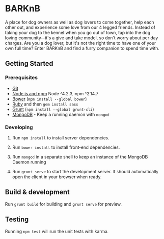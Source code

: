 # BARKnB

A place for dog owners as well as dog lovers to come together, help each other out, and experience some love from our 4 legged friends. Instead of taking your dog to the kennel when you go out of town, tap into the dog loving community--it's a give and take model, so don't worry about per day charges. Are you a dog lover, but it's not the right time to have one of your own full time? Enter BARKnB and find a furry companion to spend time with.

## Getting Started

### Prerequisites

- [Git](https://git-scm.com/)
- [Node.js and npm](nodejs.org) Node ^4.2.3, npm ^2.14.7
- [Bower](bower.io) (`npm install --global bower`)
- [Ruby](https://www.ruby-lang.org) and then `gem install sass`
- [Grunt](http://gruntjs.com/) (`npm install --global grunt-cli`)
- [MongoDB](https://www.mongodb.org/) - Keep a running daemon with `mongod`

### Developing

1. Run `npm install` to install server dependencies.

2. Run `bower install` to install front-end dependencies.

3. Run `mongod` in a separate shell to keep an instance of the MongoDB Daemon running

4. Run `grunt serve` to start the development server. It should automatically open the client in your browser when ready.

## Build & development

Run `grunt build` for building and `grunt serve` for preview.

## Testing

Running `npm test` will run the unit tests with karma.
